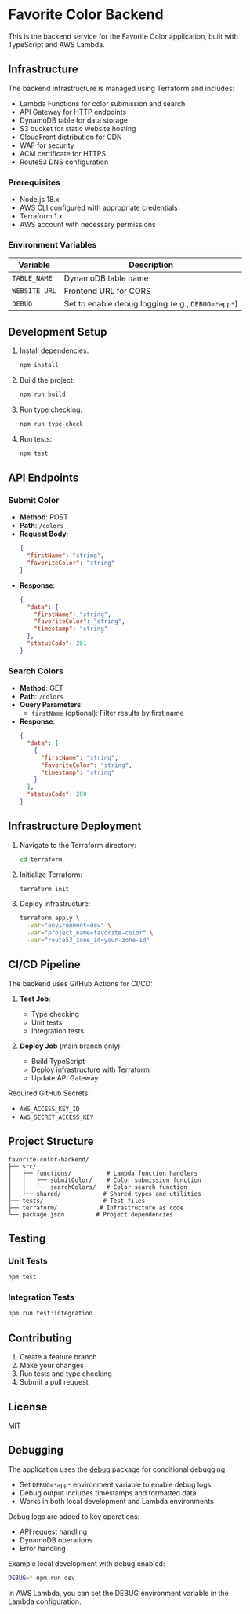 # Favorite Color Backend

This is the backend service for the Favorite Color application, built with TypeScript and AWS Lambda.

## Infrastructure

The backend infrastructure is managed using Terraform and includes:

- Lambda Functions for color submission and search
- API Gateway for HTTP endpoints
- DynamoDB table for data storage
- S3 bucket for static website hosting
- CloudFront distribution for CDN
- WAF for security
- ACM certificate for HTTPS
- Route53 DNS configuration

### Prerequisites

- Node.js 18.x
- AWS CLI configured with appropriate credentials
- Terraform 1.x
- AWS account with necessary permissions

### Environment Variables

| Variable | Description |
|----------|-------------|
| `TABLE_NAME` | DynamoDB table name |
| `WEBSITE_URL` | Frontend URL for CORS |
| `DEBUG` | Set to enable debug logging (e.g., `DEBUG=*app*`) |

## Development Setup

1. Install dependencies:
   ```bash
   npm install
   ```

2. Build the project:
   ```bash
   npm run build
   ```

3. Run type checking:
   ```bash
   npm run type-check
   ```

4. Run tests:
   ```bash
   npm test
   ```

## API Endpoints

### Submit Color
- **Method**: POST
- **Path**: `/colors`
- **Request Body**:
  ```json
  {
    "firstName": "string",
    "favoriteColor": "string"
  }
  ```
- **Response**:
  ```json
  {
    "data": {
      "firstName": "string",
      "favoriteColor": "string",
      "timestamp": "string"
    },
    "statusCode": 201
  }
  ```

### Search Colors
- **Method**: GET
- **Path**: `/colors`
- **Query Parameters**:
  - `firstName` (optional): Filter results by first name
- **Response**:
  ```json
  {
    "data": [
      {
        "firstName": "string",
        "favoriteColor": "string",
        "timestamp": "string"
      }
    ],
    "statusCode": 200
  }
  ```

## Infrastructure Deployment

1. Navigate to the Terraform directory:
   ```bash
   cd terraform
   ```

2. Initialize Terraform:
   ```bash
   terraform init
   ```

3. Deploy infrastructure:
   ```bash
   terraform apply \
     -var="environment=dev" \
     -var="project_name=favorite-color" \
     -var="route53_zone_id=your-zone-id"
   ```

## CI/CD Pipeline

The backend uses GitHub Actions for CI/CD:

1. **Test Job**:
   - Type checking
   - Unit tests
   - Integration tests

2. **Deploy Job** (main branch only):
   - Build TypeScript
   - Deploy infrastructure with Terraform
   - Update API Gateway

Required GitHub Secrets:
- `AWS_ACCESS_KEY_ID`
- `AWS_SECRET_ACCESS_KEY`

## Project Structure

```
favorite-color-backend/
├── src/
│   ├── functions/          # Lambda function handlers
│   │   ├── submitColor/    # Color submission function
│   │   └── searchColors/   # Color search function
│   └── shared/            # Shared types and utilities
├── tests/                 # Test files
├── terraform/            # Infrastructure as code
└── package.json         # Project dependencies
```

## Testing

### Unit Tests
```bash
npm test
```

### Integration Tests
```bash
npm run test:integration
```

## Contributing

1. Create a feature branch
2. Make your changes
3. Run tests and type checking
4. Submit a pull request

## License

MIT 

## Debugging

The application uses the [debug](https://www.npmjs.com/package/debug) package for conditional debugging:

- Set `DEBUG=*app*` environment variable to enable debug logs
- Debug output includes timestamps and formatted data
- Works in both local development and Lambda environments

Debug logs are added to key operations:
- API request handling
- DynamoDB operations
- Error handling

Example local development with debug enabled:
```bash
DEBUG=* npm run dev
```

In AWS Lambda, you can set the DEBUG environment variable in the Lambda configuration. 